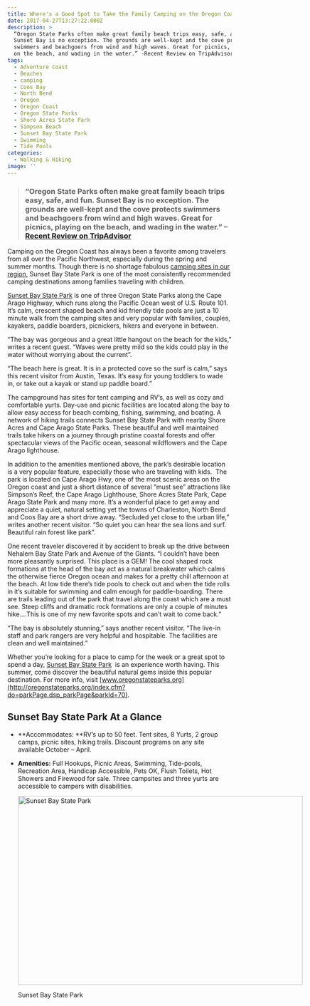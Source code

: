 ```yaml
---
title: Where's a Good Spot to Take the Family Camping on the Oregon Coast?
date: 2017-04-27T13:27:22.000Z
description: >
  “Oregon State Parks often make great family beach trips easy, safe, and fun.
  Sunset Bay is no exception. The grounds are well-kept and the cove protects
  swimmers and beachgoers from wind and high waves. Great for picnics, playing
  on the beach, and wading in the water.” -Recent Review on TripAdvisor
tags:
  - Adventure Coast
  - Beaches
  - camping
  - Coos Bay
  - North Bend
  - Oregon
  - Oregon Coast
  - Oregon State Parks
  - Shore Acres State Park
  - Simpson Beach
  - Sunset Bay State Park
  - Swimming
  - Tide Pools
categories:
  - Walking & Hiking
image: ''
---
```

> ### “Oregon State Parks often make great family beach trips easy, safe, and fun. Sunset Bay is no exception. The grounds are well-kept and the cove protects swimmers and beachgoers from wind and high waves. Great for picnics, playing on the beach, and wading in the water.” &#8211;[Recent Review on TripAdvisor](https://www.tripadvisor.com/Attraction_Review-g28958-d255287-Reviews-or10-Sunset_Bay_State_Park-Oregon.html#REVIEWS)

Camping on the Oregon Coast has always been a favorite among travelers from all over the Pacific Northwest, especially during the spring and summer months. Though there is no shortage fabulous [camping sites in our region,](http://www.oregonsadventurecoast.com/lodging/types/camping/) Sunset Bay State Park is one of the most consistently recommended camping destinations among families traveling with children.

[Sunset Bay State Park](http://www.oregonsadventurecoast.com/listings/sunset-bay-state-park-campground/) is one of three Oregon State Parks along the Cape Arago Highway, which runs along the Pacific Ocean west of U.S. Route 101. It’s calm, crescent shaped beach and kid friendly tide pools are just a 10 minute walk from the camping sites and very popular with families, couples, kayakers, paddle boarders, picnickers, hikers and everyone in between.

“The bay was gorgeous and a great little hangout on the beach for the kids,” writes a recent guest. “Waves were pretty mild so the kids could play in the water without worrying about the current”.

“The beach here is great. It is in a protected cove so the surf is calm,” says this recent visitor from Austin, Texas. It&#8217;s easy for young toddlers to wade in, or take out a kayak or stand up paddle board.”

The campground has sites for tent camping and RV&#8217;s, as well as cozy and comfortable yurts. Day-use and picnic facilities are located along the bay to allow easy access for beach combing, fishing, swimming, and boating. A network of hiking trails connects Sunset Bay State Park with nearby Shore Acres and Cape Arago State Parks. These beautiful and well maintained trails take hikers on a journey through pristine coastal forests and offer spectacular views of the Pacific ocean, seasonal wildflowers and the Cape Arago lighthouse.

In addition to the amenities mentioned above, the park’s desirable location is a very popular feature, especially those who are traveling with kids.  The park is located on Cape Arago Hwy, one of the most scenic areas on the Oregon coast and just a short distance of several &#8220;must see&#8221; attractions like Simpson&#8217;s Reef, the Cape Arago Lighthouse, Shore Acres State Park, Cape Arago State Park and many more. It’s a wonderful place to get away and appreciate a quiet, natural setting yet the towns of Charleston, North Bend and Coos Bay are a short drive away. “Secluded yet close to the urban life,” writes another recent visitor. “So quiet you can hear the sea lions and surf. Beautiful rain forest like park”.

One recent traveler discovered it by accident to break up the drive between Nehalem Bay State Park and Avenue of the Giants. “I couldn&#8217;t have been more pleasantly surprised. This place is a GEM! The cool shaped rock formations at the head of the bay act as a natural breakwater which calms the otherwise fierce Oregon ocean and makes for a pretty chill afternoon at the beach. At low tide there&#8217;s tide pools to check out and when the tide rolls in it&#8217;s suitable for swimming and calm enough for paddle-boarding. There are trails leading out of the park that travel along the coast which are a must see. Steep cliffs and dramatic rock formations are only a couple of minutes hike….This is one of my new favorite spots and can&#8217;t wait to come back.”

“The bay is absolutely stunning,” says another recent visitor. “The live-in staff and park rangers are very helpful and hospitable. The facilities are clean and well maintained.”

Whether you&#8217;re looking for a place to camp for the week or a great spot to spend a day, [Sunset Bay State Park](http://www.oregonsadventurecoast.com/listings/sunset-bay-state-park-campground/)  is an experience worth having. This summer, come discover the beautiful natural gems inside this popular destination. For more info, visit [www.oregonstateparks.org](http://oregonstateparks.org/index.cfm?do=parkPage.dsp_parkPage&parkId=70).

## Sunset Bay State Park At a Glance

  * **Accommodates: **RV’s up to 50 feet. Tent sites, 8 Yurts, 2 group camps, picnic sites, hiking trails. Discount programs on any site available October – April.
  * **Amenities:** Full Hookups, Picnic Areas, Swimming, Tide-pools, Recreation Area, Handicap Accessible, Pets OK, Flush Toilets, Hot Showers and Firewood for sale. Three campsites and three yurts are accessible to campers with disabilities. 
    <div id="attachment_95112" style="width: 650px" class="wp-caption aligncenter">
      <img class="size-full wp-image-95112" src="/wp-content/uploads/2017/04/17155217_10155128847226692_1611726563385015595_n.jpg" alt="Sunset Bay State Park" width="640" height="424" srcset="/wp-content/uploads/2017/04/17155217_10155128847226692_1611726563385015595_n.jpg 640w, /wp-content/uploads/2017/04/17155217_10155128847226692_1611726563385015595_n-200x133.jpg 200w, /wp-content/uploads/2017/04/17155217_10155128847226692_1611726563385015595_n-254x168.jpg 254w, /wp-content/uploads/2017/04/17155217_10155128847226692_1611726563385015595_n-120x80.jpg 120w" sizes="(max-width: 640px) 100vw, 640px" />
      
      <p class="wp-caption-text">
        Sunset Bay State Park
      </p>
    </div></li> </ul>

